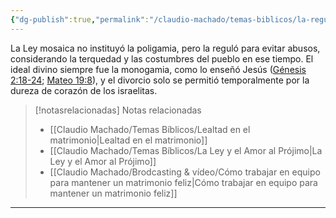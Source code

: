 ```yaml
---
{"dg-publish":true,"permalink":"/claudio-machado/temas-biblicos/la-regulacion-de-la-poligamia-y-el-divorcio-en-la-ley/","title":"La Regulación de la Poligamia y el Divorcio en la Ley","tags":["Soberanía","Matrimonio"]}
---
```


La Ley mosaica no instituyó la poligamia, pero la reguló para evitar abusos, considerando la terquedad y las costumbres del pueblo en ese tiempo. El ideal divino siempre fue la monogamia, como lo enseñó Jesús ([Génesis 2:18-24](https://wol.jw.org/es/wol/b/r4/lp-s/nwtsty/1/2#v=1:2:18-1:2:24); [Mateo 19:8](https://wol.jw.org/es/wol/b/r4/lp-s/nwtsty/40/19#v=40:19:8)), y el divorcio solo se permitió temporalmente por la dureza de corazón de los israelitas.  



> [!notasrelacionadas] Notas relacionadas
> - [[Claudio Machado/Temas Bíblicos/Lealtad en el matrimonio\|Lealtad en el matrimonio]]
> - [[Claudio Machado/Temas Bíblicos/La Ley y el Amor al Prójimo\|La Ley y el Amor al Prójimo]]
> - [[Claudio Machado/Brodcasting & vídeo/Cómo trabajar en equipo para mantener un matrimonio feliz\|Cómo trabajar en equipo para mantener un matrimonio feliz]]



---

